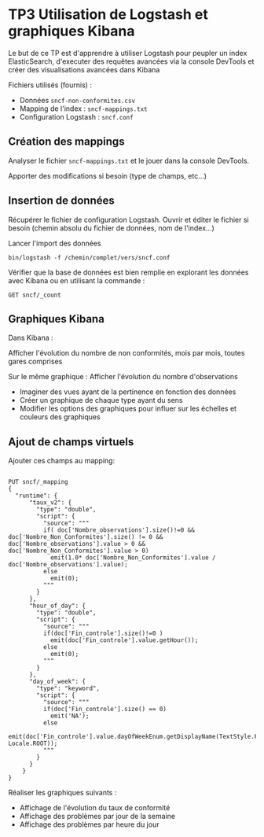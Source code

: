# TP3 Utilisation de Logstash et graphiques Kibana

Le but de ce TP est d'apprendre à utiliser Logstash pour peupler un index ElasticSearch, d'executer des requêtes avancées via la console DevTools et créer des visualisations avancées dans Kibana

Fichiers utilisés (fournis) :

* Données `sncf-non-conformites.csv`
* Mapping de l'index : `sncf-mappings.txt`
* Configuration Logstash : `sncf.conf`

## Création des mappings

Analyser le fichier `sncf-mappings.txt` et le jouer dans la console DevTools.

Apporter des modifications si besoin (type de champs, etc...)

## Insertion de données

Récupérer le fichier de configuration Logstash. Ouvrir et éditer le fichier si besoin (chemin absolu du fichier de données, nom de l'index...)

Lancer l'import des données 

`bin/logstash -f /chemin/complet/vers/sncf.conf`

Vérifier que la base de données est bien remplie en explorant les données avec Kibana ou en utilisant la commande :

```
GET sncf/_count
```

## Graphiques Kibana

Dans Kibana :

Afficher l'évolution du nombre de non conformités, mois par mois, toutes gares comprises

Sur le même graphique :
Afficher l'évolution du nombre d'observations

* Imaginer des vues ayant de la pertinence en fonction des données
* Créer un graphique de chaque type ayant du sens
* Modifier les options des graphiques pour influer sur les échelles et couleurs des graphiques

## Ajout de champs virtuels

Ajouter ces champs au mapping: 

```

PUT sncf/_mapping
{
  "runtime": {
      "taux_v2": {
        "type": "double",
        "script": {
          "source": """
          if( doc['Nombre_observations'].size()!=0 && doc['Nombre_Non_Conformites'].size() != 0 && doc['Nombre_observations'].value > 0 && doc['Nombre_Non_Conformites'].value > 0)
            emit(1.0* doc['Nombre_Non_Conformites'].value / doc['Nombre_observations'].value);
          else
            emit(0);
          """
        }
      },
      "hour_of_day": {
        "type": "double",
        "script": {
          "source": """
          if(doc['Fin_controle'].size()!=0 )
            emit(doc['Fin_controle'].value.getHour());
          else
            emit(0);
          """
        }
      },
      "day_of_week": {
        "type": "keyword",
        "script": {
          "source": """
          if(doc['Fin_controle'].size() == 0)
            emit('NA');
          else
          emit(doc['Fin_controle'].value.dayOfWeekEnum.getDisplayName(TextStyle.FULL, Locale.ROOT));
          """
        }
      }
    }
}
```

Réaliser les graphiques suivants :

- Affichage de l'évolution du taux de conformité
- Affichage des problèmes par jour de la semaine
- Affichage des problèmes par heure du jour



